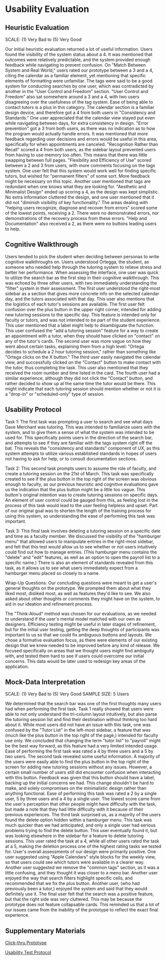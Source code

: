 # Usability Evaluation

## Heuristic Evaluation
SCALE: (1) Very Bad to (5) Very Good

Our initial heuristic evaluation returned a lot of useful information. Users found the visibility of the system status about a 4. It was mentioned that outcomes were relatively predictable, and the system provided enough feedback while navigating to prevent confusion.
On "Match Between System and Real World," users rated our prototype between a 3 and a 4, citing the calendar as a familiar element, yet mentioning that specific elements of formatting were unfamiliar. The tags were said to be a good system for conducting searches by one user, which was contradicted by another in the "User Control and Freedom" section.
"User Control and Freedom" also sat somewhere around a 3 and a 4, with two users disagreeing over the usefulness of the tag system. Ease of being able to contact tutors is a plus in this category.
The calendar section is a familiar design device, and therefore got a 4 from both users in "Consistency and Standards." One user appreciated that the calendar view stayed put even while navigating between days, for extra consistency in design.
"Error prevention" got a 3 from both users, as there was no indication as to how the program would actually handle errors. It was mentioned that more feedback regarding user decisions and errors would be useful in this area, specifically for when appointments are canceled.
"Recognition Rather than Recall" scored a 4 from both users, as the sidebar layout prevented users from having to use memory too often. This means that there was little swapping between full pages.
"Flexibility and Efficiency of Use" scored between a 2 and 3 from users, with more comments focusing on the tags system. One user felt that this system would work well for finding specific tutors, but wished for "permanent filters" of some sort. More feedback might be necessary on this topic. Another user mentioned that tags are redundant when one knows what they are looking for.
"Aesthetic and Minimalist Design" ended up scoring a 4, as the design was kept simplistic. No extra information cluttered the design, and one user mentioned that it did not "diminish visibility of key functionality."
The areas dealing with "helping users recognize, diagnose and recover from errors" scored some of the lowest points, receiving a 2. There were no demonstrated errors, nor demonstrations of the recovery process from these errors.
"Help and Documentation" also received a 2, as there were no buttons leading users to help.

## Cognitive Walkthrough
Users tended to pick the student when deciding between personas to write cognitive walkthroughs on. Users understood Ortegga, the student, as someone who needed help through the tutoring system to relieve stress and better her performance. When assessing the interface, one user was quick to utilize the search bar as the first step in their cognitive walkthrough. This was echoed by three other users, with two immediately understanding the "filter" system in their assessment. The first user understood the right-most sidebar as a section that gives more concrete info on the selected calendar day, and the tutors associated with that day. This user also mentions that the logistics of each tutor's sessions are available. The first user felt confusion over the plus button in the upper right corner, intended for adding new tutoring sessions to the specific day. This feature is intended only for faculty or tutors, and was not intended to be part of the student experience. This user mentioned that a label might help to disambiguate the function. This user confused the "add a tutoring session" feature for a way to create an appointment with a tutor, when they should have clicked on "contact" on any of the tutor's cards. The second user was more vague on how they went about certain tasks, explaining them from a high level: "Ortega decides to schedule a 2 hour tutoring session," rather than something like "Ortega clicks on the X button." The third user easily navigated the calendar view, and successfully clicked on the "Contact" button to make contact with the tutor, thus completing the task. This user also mentioned that they received the room number and time listed in the card. The fourth user had a similar experience, although they did not click the "Contact" button, and rather decided to show up at the same time the tutor would be there. This might indicate that each tutoring session should mention whether or not it is a "drop-in" or "scheduled-only" type of session.

## Usability Protocol
Task 1: The first task was prompting a user to search and see what days Dave Merchant was tutoring. This was intended to familiarize users with the system, and to give them a sense of what the system was intended to be used for. This specifically points users in the direction of the search bar, and attempts to see if they are familiar with the tags system right off the bat. This reveals the "consistency and standards" component of UX, as this system attempts to utilize various established standards in hopes of users not having to ask for help, or to consult documentation sections.

Task 2: This second task prompts users to assume the role of faculty, and create a tutoring session on the 21st of March. This task was specifically created to see if the plus button in the top right of the screen was obvious enough to faculty, as our previous heuristic and cognitive evaluations gave us the indication that the plus button might be a little too vague. This button's original intention was to create tutoring sessions on specific days. An element of user control could be gauged from this, as feeling lost in the process of this task would lead to the user feeling helpless and upset. Part of our original goal was to shorten the length of the training process for using this system, so understanding the ease of performing this task was important.

Task 3: This final task involves deleting a tutoring session on a specific date and time as a faculty member. We discussed the visibility of the "hamburger menu" that allowed users to manipulate entries in the right-most sidebar, and felt that this test would allow us to see whether or not users intuitively could find out how to manage entries. (This hamburger menu contains the "delete" and "edit" features, as well as an option to open the payroll list to a specific name.) There is also an element of standards revealed from this task, as it allows us to see what users immediately expect from a hamburger menu placed so closely to a name.

Wrap-Up Questions: Our concluding questions were meant to get a user's general thoughts on the prototype. We prompted them about what they liked most, disliked most, as well as features they'd like to see. We also asked about other thoughts or comments they might have on the system, to aid in our ideation and refinement process.

The "Think-Aloud" method was chosen for our evaluations, as we needed to understand if the user's mental model matched with our own as designers. Efficiency testing might be useful in later stages of refinement, but for the initial user testing, getting the deep thoughts of participants was important to us so that we could fix ambiguous buttons and layouts.
We chose a formative evaluation focus, as there were elements of our existing design that we knew needed to be improved before any kind of release. We focused specifically on areas that we thought users might find ambiguity with, and tested them hard to see if users could overcome our initial concerns. This data would be later used to redesign key areas of the application.

## Mock-Data Interpretation
SCALE: (1) Very Bad to (5) Very Good
SAMPLE SIZE: 5 Users

We determined that the search bar was one of the first thoughts many users had when performing the first task. Task 1 really showed that users were able to not only understand the tri-column layout intuitively, but also parse the tutoring session list and find their destination without thinking too hard about it. While most users did not have an issue with this task, one was confused by the "Tutor List" in the left-most sidebar, a feature that was (much like the plus button in the top right of the page,) intended for faculty use only. We concluded that changing the term "tutor list" to "payroll" might be the best way forward, as this feature had a very limited intended usage. Ease of performing the first task was rated a 4 by three users and a 5 by two users.
The second task revealed some useful information. A majority of the users were easily able to find the plus button in the top right of the screen for adding new tutoring sessions without any issues. However, a certain small number of users still did encounter confusion when interacting with this button. Feedback was given that this button should have a label, backing up the initial concerns we had. This change shouldn't be hard to make, and solely compromises on the minimalistic design rather than anything functional. Ease of performing this task was rated a 2 by a single user, 5 by three users and a 4 by a single user. The lowest score came from the user's perception that other people might have difficulty with the task, but made a note that they had little difficulty with it because of their previous experiences.
The third task surprised us, as a majority of the users found the delete option hidden within a hamburger menu. This task was much quicker than we had anticipated, and only a single user had serious problems trying to find the delete button. This user eventually found it, but was looking elsewhere in the sidebar for a feature to delete tutoring sessions. This user rated the task at a 4, while all other users rated the task at a 5, making the deletion process one of the highest rating tasks we tested for.
User's overall assessments of our design were primarily positive. One user suggested using "Apple Calendars" style blocks for the weekly view, so that users could see which tutors were available in a clearer way. Another user suggested we remove the "common tags" section, as it was a little confusing, and they thought it was closer to a menu bar. Another user enjoyed the way that search filters highlight specific cells, and recommended that we fix the plus button. Another user, (who had previously been a tutor,) enjoyed the system and said that they would definitely use it. The final user felt that the search was a positive feature, but that the right side was very cluttered. This may be because the prototype does not feature collapsable cards. This reminded us that a lot of our issues came from the inability of the prototype to reflect the exact final experience.

## Supplementary Materials
[Click-thru Prototype](https://xd.adobe.com/view/d79ba3eb-be07-4198-83a3-1b048ae041b5-82c8/screen/ca615a03-1354-442e-9bb0-63902fd88c63?fullscreen&hints=off)

[Usability Test Protocol](../artifacts/UsabilityTestProtocol.pdf)
